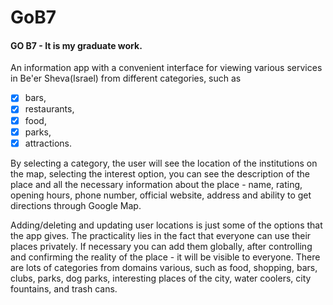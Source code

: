 # GoB7

#### GO B7  - It is my graduate work.

An information app with a convenient interface for viewing various services in Be'er Sheva(Israel) from different categories,
such as 
 - [x] bars, 
 - [x] restaurants, 
 - [x] food, 
 - [x] parks, 
 - [x] attractions.
 
By selecting a category, the user will see the location of the institutions on the map, selecting the interest option, you can see the description of the place and all the necessary information about the place - name, rating, opening hours, phone number, official website, address and ability to get directions through Google Map.

Adding/deleting and updating user locations is just some of the options that the app gives. The practicality lies in the fact that everyone can use their places privately. If necessary you can add them globally, after controlling and confirming the reality of the place - it will be visible to everyone. There are lots of categories from domains various, such as food, shopping, bars, clubs, parks, dog parks, interesting places of the city, water coolers, city fountains, and trash cans.
